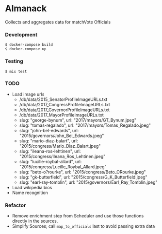 # Almanack

Collects and aggregates data for matchVote Officials

### Development

    $ docker-compose build
    $ docker-compose up

### Testing

    $ mix test

### TODO

- Load image urls
  - /db/data/2015_SenatorProfileImageURLs.txt
  - /db/data/2017_CongressProfileImageURLs.txt
  - /db/data/2017_GovernorProfileImageURLs.txt
  - /db/data/2017_MayorProfileImageURLs.txt
  - slug: "george-bynum", url: "2017/mayors/GT_Bynum.jpeg"
  - slug: "tomas-regalado", url: "2017/mayors/Tomas_Regalado.jpeg"
  - slug: "john-bel-edwards", url: "2015/governors/John_Bel_Edwards.jpeg"
  - slug: "mario-diaz-balart", url: "2015/congress/Mario_Diaz_Balart.jpeg"
  - slug: "ileana-ros-lehtinen", url: "2015/congress/Ileana_Ros_Lehtinen.jpeg"
  - slug: "lucille-roybal-allard", url: "2015/congress/Lucille_Roybal_Allard.jpeg"
  - slug: "beto-o?rourke", url: "2015/congress/Beto_ORourke.jpeg"
  - slug: "gk-butterfield", url: "2015/congress/G_K_Butterfield.jpeg"
  - slug: "earl-ray-tomblin", url: "2015/governors/Earl_Ray_Tomblin.jpeg"
- Load wikipedia bios
- Name recognition

### Refactor
- Remove enrichment step from Scheduler and use those functions directly in the sources.
- Simplify Sources; call `map_to_officials` last to avoid passing extra data